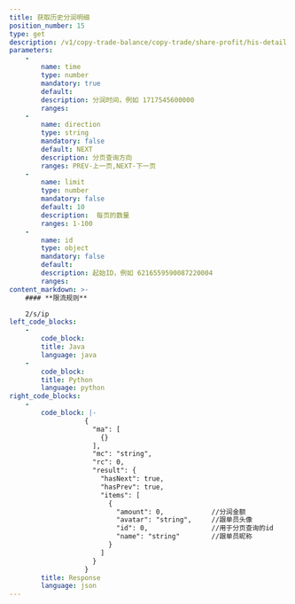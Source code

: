 ```yaml
---
title: 获取历史分润明细
position_number: 15
type: get
description: /v1/copy-trade-balance/copy-trade/share-profit/his-detail
parameters:
    -
        name: time
        type: number
        mandatory: true
        default:
        description: 分润时间，例如 1717545600000
        ranges: 
    -
        name: direction
        type: string
        mandatory: false
        default: NEXT
        description: 分页查询方向
        ranges: PREV-上一页,NEXT-下一页
    -
        name: limit
        type: number
        mandatory: false
        default: 10
        description:  每页的数量
        ranges: 1-100
    -
        name: id
        type: object
        mandatory: false
        default: 
        description: 起始ID，例如 6216559590087220004
        ranges:
content_markdown: >-
    #### **限流规则**

    2/s/ip
left_code_blocks:
    -
        code_block:
        title: Java
        language: java
    -
        code_block:
        title: Python
        language: python
right_code_blocks:
    -
        code_block: |-
                   {
                     "ma": [
                       {}
                     ],
                     "mc": "string",
                     "rc": 0,
                     "result": {
                       "hasNext": true,
                       "hasPrev": true,
                       "items": [
                         {
                           "amount": 0,            //分润金额
                           "avatar": "string",     //跟单员头像
                           "id": 0,                //用于分页查询的id
                           "name": "string"        //跟单员昵称
                         }
                       ]
                     }
                   }
        title: Response
        language: json
---
```

